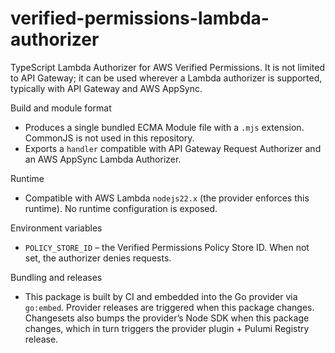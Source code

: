 # verified-permissions-lambda-authorizer

TypeScript Lambda Authorizer for AWS Verified Permissions. It is not limited to API Gateway; it can be used wherever a Lambda authorizer is supported, typically with API Gateway and AWS AppSync.

Build and module format
- Produces a single bundled ECMA Module file with a `.mjs` extension. CommonJS is not used in this repository.
- Exports a `handler` compatible with API Gateway Request Authorizer and an AWS AppSync Lambda Authorizer.

Runtime
- Compatible with AWS Lambda `nodejs22.x` (the provider enforces this runtime). No runtime configuration is exposed.

Environment variables
- `POLICY_STORE_ID` – the Verified Permissions Policy Store ID. When not set, the authorizer denies requests.

Bundling and releases
- This package is built by CI and embedded into the Go provider via `go:embed`. Provider releases are triggered when this package changes. Changesets also bumps the provider’s Node SDK when this package changes, which in turn triggers the provider plugin + Pulumi Registry release.
